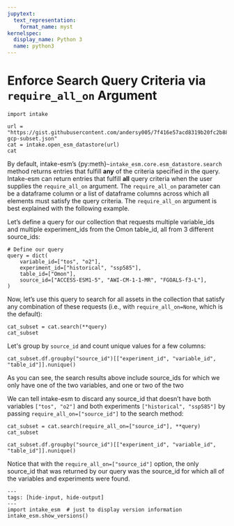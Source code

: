 ```yaml
---
jupytext:
  text_representation:
    format_name: myst
kernelspec:
  display_name: Python 3
  name: python3
---
```


# Enforce Search Query Criteria via `require_all_on` Argument

```{code-cell} ipython3
import intake

url = "https://gist.githubusercontent.com/andersy005/7f416e57acd8319b20fc2b88d129d2b8/raw/987b4b336d1a8a4f9abec95c23eed3bd7c63c80e/pangeo-gcp-subset.json"
cat = intake.open_esm_datastore(url)
cat
```

By default, intake-esm’s {py:meth}`~intake_esm.core.esm_datastore.search` method
returns entries that fulfill **any** of the criteria specified in the query.
Intake-esm can return entries that fulfill **all** query criteria when the user
supplies the `require_all_on` argument. The `require_all_on` parameter can be a
dataframe column or a list of dataframe columns across which all elements must
satisfy the query criteria. The `require_all_on` argument is best explained with
the following example.

Let’s define a query for our collection that requests multiple variable_ids and
multiple experiment_ids from the Omon table_id, all from 3 different source_ids:

```{code-cell} ipython3
# Define our query
query = dict(
    variable_id=["tos", "o2"],
    experiment_id=["historical", "ssp585"],
    table_id=["Omon"],
    source_id=["ACCESS-ESM1-5", "AWI-CM-1-1-MR", "FGOALS-f3-L"],
)
```

Now, let’s use this query to search for all assets in the collection that
satisfy any combination of these requests (i.e., with `require_all_on=None`,
which is the default):

```{code-cell} ipython3
cat_subset = cat.search(**query)
cat_subset
```

Let's group by `source_id` and count unique values for a few columns:

```{code-cell} ipython3
cat_subset.df.groupby("source_id")[["experiment_id", "variable_id", "table_id"]].nunique()
```

As you can see, the search results above include source_ids for which we only
have one of the two variables, and one or two of the two

We can tell intake-esm to discard any source_id that doesn’t have both variables
`["tos", "o2"]` and both experiments
`["historical", "ssp585"]` by passing `require_all_on=["source_id"]`
to the search method:

```{code-cell} ipython3
cat_subset = cat.search(require_all_on=["source_id"], **query)
cat_subset
```

```{code-cell} ipython3
cat_subset.df.groupby("source_id")[["experiment_id", "variable_id", "table_id"]].nunique()
```

Notice that with the `require_all_on=["source_id"]` option, the only source_id
that was returned by our query was the source_id for which all of the variables
and experiments were found.

```{code-cell} ipython3
---
tags: [hide-input, hide-output]
---
import intake_esm  # just to display version information
intake_esm.show_versions()
```
